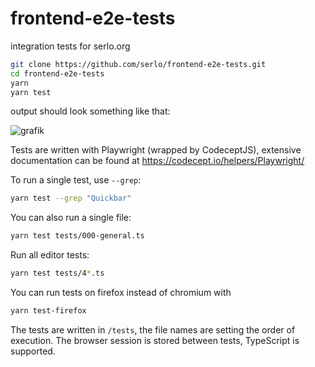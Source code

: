 # frontend-e2e-tests

integration tests for serlo.org

```sh
git clone https://github.com/serlo/frontend-e2e-tests.git
cd frontend-e2e-tests
yarn
yarn test
```

output should look something like that:

![grafik](https://user-images.githubusercontent.com/13507950/210520199-ad502693-8f84-4956-9417-f750a243911d.png)

Tests are written with Playwright (wrapped by CodeceptJS), extensive documentation can be found at https://codecept.io/helpers/Playwright/

To run a single test, use `--grep`:

```sh
yarn test --grep "Quickbar"
```

You can also run a single file:

```sh
yarn test tests/000-general.ts
```

Run all editor tests:

```sh
yarn test tests/4*.ts
```

You can run tests on firefox instead of chromium with

```sh
yarn test-firefox
```

The tests are written in `/tests`, the file names are setting the order of execution. The browser session is stored between tests, TypeScript is supported.
